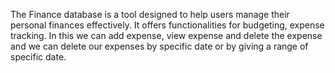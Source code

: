The Finance database is a tool designed to help users manage their personal finances effectively. It offers functionalities for budgeting, expense tracking. In this we can add expense, view expense and delete the expense and we can delete our expenses by specific date or by giving a range of specific date.
